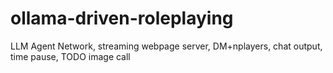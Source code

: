 # ollama-driven-roleplaying
LLM Agent Network, streaming webpage server, DM+nplayers, chat output, time pause, TODO image call
